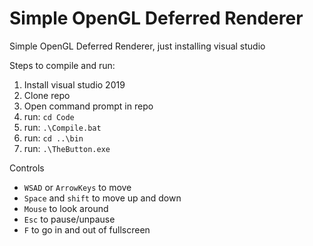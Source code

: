 # Simple OpenGL Deferred Renderer

Simple OpenGL Deferred Renderer, just installing visual studio

Steps to compile and run:

1) Install visual studio 2019
2) Clone repo
3) Open command prompt in repo
4) run: `cd Code`
5) run: `.\Compile.bat`
6) run: `cd ..\bin`
7) run: `.\TheButton.exe`

Controls

- `WSAD` or `ArrowKeys` to move
- `Space` and `shift` to move up and down
- `Mouse` to look around
- `Esc` to pause/unpause
- `F` to go in and out of fullscreen
